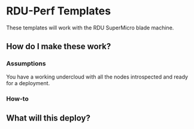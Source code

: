 # RDU-Perf Templates
These templates will work with the RDU SuperMicro blade machine.

## How do I make these work?
### Assumptions
You have a working undercloud with all the nodes introspected and ready for a deployment.

### How-to

## What will this deploy?
